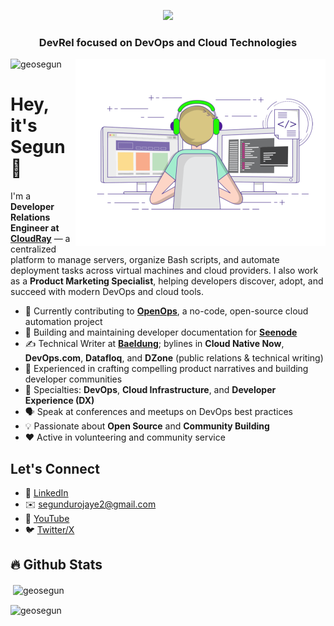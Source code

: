 <p align="center">
  <a href="https://github.com/DenverCoder1/readme-typing-svg">
    <img src="https://readme-typing-svg.herokuapp.com?font=Fira+Code&pause=1100&width=500&lines=Hey,+it's+Segun+👋;">
  </a>
</p>
<h3 align="center">DevRel focused on DevOps and Cloud Technologies</h3>
<img align="right" alt="Coding" width="400" src="https://raw.githubusercontent.com/GeoSegun/GeoSegun/master/gif3.gif">

<p align="left"> <img src="https://komarev.com/ghpvc/?username=geosegun&label=Profile%20views&color=0e75b6&style=flat" alt="geosegun" /> </p>  

# Hey, it's Segun 👋

I'm a **Developer Relations Engineer at [CloudRay](https://cloudray.io)** — a centralized platform to manage servers, organize Bash scripts, and automate deployment tasks across virtual machines and cloud providers. I also work as a **Product Marketing Specialist**, helping developers discover, adopt, and succeed with modern DevOps and cloud tools.

- 🔭 Currently contributing to **[OpenOps](https://openops.com)**, a no-code, open-source cloud automation project  
- 📖 Building and maintaining developer documentation for **[Seenode](https://seenode.com/)**  
- ✍️ Technical Writer at **[Baeldung](https://www.baeldung.com/author/olusegundurojaye)**; bylines in **Cloud Native Now**, **DevOps.com**, **Datafloq**, and **DZone** (public relations & technical writing)  
- 🌟 Experienced in crafting compelling product narratives and building developer communities  
- 🎯 Specialties: **DevOps**, **Cloud Infrastructure**, and **Developer Experience (DX)**  
- 🗣️ Speak at conferences and meetups on DevOps best practices  
- 💡 Passionate about **Open Source** and **Community Building**  
- ❤️ Active in volunteering and community service

## Let's Connect  
- 💼 [LinkedIn](https://www.linkedin.com/in/durojaye-olusegun-7a5023190/)  
- ✉️ segundurojaye2@gmail.com  
- 🎥 [YouTube](https://www.youtube.com/@rising_segun)  
- 🐦 [Twitter/X](https://x.com/DurojayeOluseg5) 


## :fire: Github Stats

<p>&nbsp;<img align="center" src="https://github-readme-stats.vercel.app/api?username=geosegun&show_icons=true&locale=en&theme=tokyonight" alt="geosegun" /></p>

<p><img align="center" src="https://github-readme-streak-stats.herokuapp.com/?user=geosegun&&theme=tokyonight" alt="geosegun" /></p>

<!-- Github Stats: END -->


